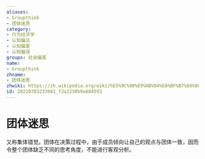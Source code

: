 ```yaml
---
aliases:
- Groupthink
- 团体迷思
category:
- 行为经济学
- 认知偏见
- 认知偏差
- 认知偏误
groups: 社会偏差
name:
- Groupthink
zhname:
- 团体迷思
zhwiki: https://zh.wikipedia.org/wiki/%E5%9C%98%E9%AB%94%E8%BF%B7%E6%80%9D
id: 20220703233941_f3a2230b9a684593
---
```


# 团体迷思

又称集体错觉。团体在决策过程中，由于成员倾向让自己的观点与团体一致，因而令整个团体缺乏不同的思考角度，不能进行客观分析。
